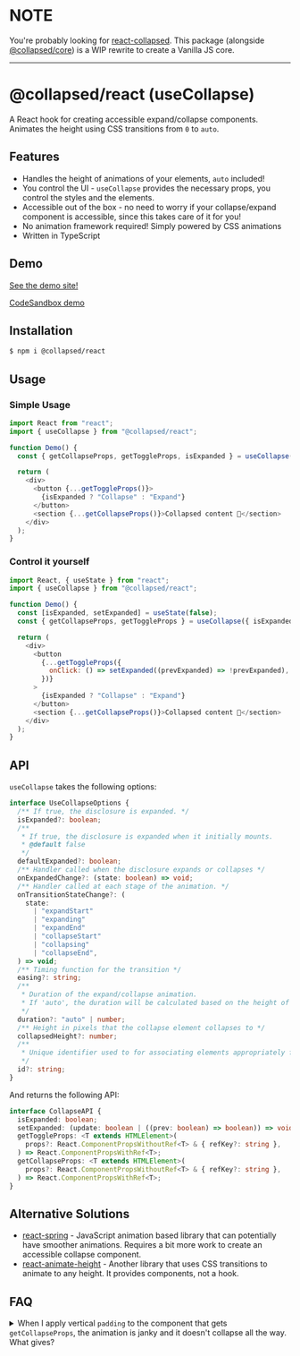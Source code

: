 # NOTE

You're probably looking for [react-collapsed](../react-collapsed). This package (alongside [@collapsed/core](../core)) is a WIP rewrite to create a Vanilla JS core.

---

# @collapsed/react (useCollapse)

A React hook for creating accessible expand/collapse components. Animates the height using CSS transitions from `0` to `auto`.

## Features

- Handles the height of animations of your elements, `auto` included!
- You control the UI - `useCollapse` provides the necessary props, you control the styles and the elements.
- Accessible out of the box - no need to worry if your collapse/expand component is accessible, since this takes care of it for you!
- No animation framework required! Simply powered by CSS animations
- Written in TypeScript

## Demo

[See the demo site!](https://react-collapsed.netlify.app/)

[CodeSandbox demo](https://codesandbox.io/s/magical-browser-vibv2?file=/src/App.tsx)

## Installation

```bash
$ npm i @collapsed/react
```

## Usage

### Simple Usage

```js
import React from "react";
import { useCollapse } from "@collapsed/react";

function Demo() {
  const { getCollapseProps, getToggleProps, isExpanded } = useCollapse();

  return (
    <div>
      <button {...getToggleProps()}>
        {isExpanded ? "Collapse" : "Expand"}
      </button>
      <section {...getCollapseProps()}>Collapsed content 🙈</section>
    </div>
  );
}
```

### Control it yourself

```js
import React, { useState } from "react";
import { useCollapse } from "@collapsed/react";

function Demo() {
  const [isExpanded, setExpanded] = useState(false);
  const { getCollapseProps, getToggleProps } = useCollapse({ isExpanded });

  return (
    <div>
      <button
        {...getToggleProps({
          onClick: () => setExpanded((prevExpanded) => !prevExpanded),
        })}
      >
        {isExpanded ? "Collapse" : "Expand"}
      </button>
      <section {...getCollapseProps()}>Collapsed content 🙈</section>
    </div>
  );
}
```

## API

`useCollapse` takes the following options:

```ts
interface UseCollapseOptions {
  /** If true, the disclosure is expanded. */
  isExpanded?: boolean;
  /**
   * If true, the disclosure is expanded when it initially mounts.
   * @default false
   */
  defaultExpanded?: boolean;
  /** Handler called when the disclosure expands or collapses */
  onExpandedChange?: (state: boolean) => void;
  /** Handler called at each stage of the animation. */
  onTransitionStateChange?: (
    state:
      | "expandStart"
      | "expanding"
      | "expandEnd"
      | "collapseStart"
      | "collapsing"
      | "collapseEnd",
  ) => void;
  /** Timing function for the transition */
  easing?: string;
  /**
   * Duration of the expand/collapse animation.
   * If 'auto', the duration will be calculated based on the height of the collapse element
   */
  duration?: "auto" | number;
  /** Height in pixels that the collapse element collapses to */
  collapsedHeight?: number;
  /**
   * Unique identifier used to for associating elements appropriately for accessibility.
   */
  id?: string;
}
```

And returns the following API:

```ts
interface CollapseAPI {
  isExpanded: boolean;
  setExpanded: (update: boolean | ((prev: boolean) => boolean)) => void;
  getToggleProps: <T extends HTMLElement>(
    props?: React.ComponentPropsWithoutRef<T> & { refKey?: string },
  ) => React.ComponentPropsWithRef<T>;
  getCollapseProps: <T extends HTMLElement>(
    props?: React.ComponentPropsWithoutRef<T> & { refKey?: string },
  ) => React.ComponentPropsWithRef<T>;
}
```

## Alternative Solutions

- [react-spring](https://www.react-spring.io/) - JavaScript animation based library that can potentially have smoother animations. Requires a bit more work to create an accessible collapse component.
- [react-animate-height](https://github.com/Stanko/react-animate-height/) - Another library that uses CSS transitions to animate to any height. It provides components, not a hook.

## FAQ

<details>
<summary>When I apply vertical <code>padding</code> to the component that gets <code>getCollapseProps</code>, the animation is janky and it doesn't collapse all the way. What gives?</summary>

The collapse works by manipulating the `height` property. If an element has vertical padding, that padding expandes the size of the element, even if it has `height: 0; overflow: hidden`.

To avoid this, simply move that padding from the element to an element directly nested within in.

```javascript
// from
<div {...getCollapseProps({style: {padding: 20}})}
  This will do weird things
</div>

// to
<div {...getCollapseProps()}
  <div style={{padding: 20}}>
    Much better!
  </div>
</div>
```

</details>
